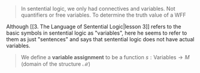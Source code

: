 >In sentential logic, we only had connectives and variables. Not quantifiers or free variables. To determine the truth value of a WFF 

Although [[3. The Language of Sentential Logic|lesson 3]] refers to the basic symbols in sentential logic as "variables", here he seems to refer to them as just "sentences" and says that sentential logic does not have actual variables.

> We define a **variable assignment** to be a function $s:\text{Variables}\rightarrow M$ (domain of the structure $\mathcal M$)